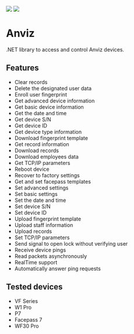 <a href="https://www.nuget.org/packages/Anviz.SDK"><img src="https://ci.appveyor.com/api/projects/status/hn2yilm9xl66d2yc?svg=true"></a> <a href="https://www.nuget.org/packages/Anviz.SDK"><img src="https://img.shields.io/nuget/v/anviz.sdk.svg?style=flat"></a>

# Anviz

.NET library to access and control Anviz devices.

Features 
----------------

- Clear records
- Delete the designated user data
- Enroll user fingerprint 
- Get advanced device information
- Get basic device information
- Get the date and time 
- Get device S/N
- Get device ID
- Get device type information
- Download fingerprint template
- Get record information
- Download records
- Download employees data
- Get TCP/IP parameters
- Reboot device
- Recover to factory settings
- Get and set facepass templates
- Set advanced settings
- Set basic settings
- Set the date and time
- Set device S/N
- Set device ID
- Upload fingerprint template
- Upload staff information
- Upload records
- Set TCP/IP parameters
- Send signal to open lock without verifying user
- Receive device pings
- Read packets asynchronously
- RealTime support
- Automatically answer ping requests

Tested devices
--------

 - VF Series
 - W1 Pro
 - P7
 - Facepass 7
 - WF30 Pro